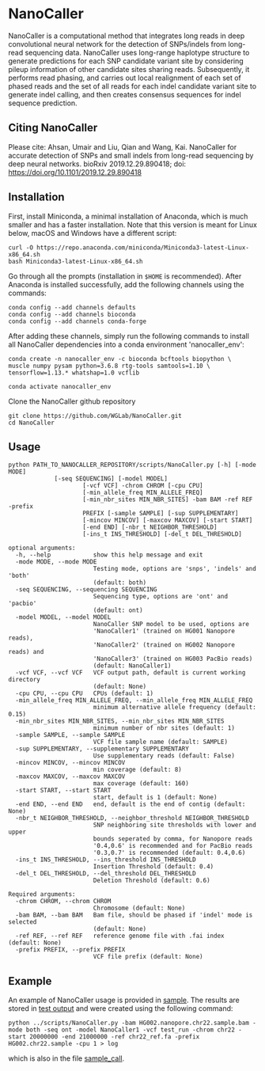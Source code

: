 # NanoCaller
NanoCaller is a computational method that integrates long reads in deep convolutional neural network for the detection of SNPs/indels from long-read sequencing data. NanoCaller uses long-range haplotype structure to generate predictions for each SNP candidate variant site by considering pileup information of other candidate sites sharing reads. Subsequently, it performs read phasing, and carries out local realignment of each set of phased reads and the set of all reads for each indel candidate variant site to generate indel calling, and then creates consensus sequences for indel sequence prediction.

## Citing NanoCaller
Please cite: Ahsan, Umair and Liu, Qian and Wang, Kai. NanoCaller for accurate detection of SNPs and small indels from long-read sequencing by deep neural networks. bioRxiv 2019.12.29.890418; doi: https://doi.org/10.1101/2019.12.29.890418

## Installation
First, install Miniconda, a minimal installation of Anaconda, which is much smaller and has a faster installation.
Note that this version is meant for Linux below, macOS and Windows have a different script:

```
curl -O https://repo.anaconda.com/miniconda/Miniconda3-latest-Linux-x86_64.sh
bash Miniconda3-latest-Linux-x86_64.sh
```

Go through all the prompts (installation in `$HOME` is recommended).
After Anaconda is installed successfully, add the following channels using the commands:
```
conda config --add channels defaults
conda config --add channels bioconda
conda config --add channels conda-forge
```

After adding these channels, simply run the following commands to install all NanoCaller dependencies into a conda environment 'nanocaller_env':

```
conda create -n nanocaller_env -c bioconda bcftools biopython \
muscle numpy pysam python=3.6.8 rtg-tools samtools=1.10 \
tensorflow=1.13.* whatshap=1.0 vcflib

conda activate nanocaller_env
```
Clone the NanoCaller github repository
```
git clone https://github.com/WGLab/NanoCaller.git
cd NanoCaller
```

## Usage
```
python PATH_TO_NANOCALLER_REPOSITORY/scripts/NanoCaller.py [-h] [-mode MODE] 
		     [-seq SEQUENCING] [-model MODEL]
                     [-vcf VCF] -chrom CHROM [-cpu CPU]
                     [-min_allele_freq MIN_ALLELE_FREQ]
                     [-min_nbr_sites MIN_NBR_SITES] -bam BAM -ref REF -prefix
                     PREFIX [-sample SAMPLE] [-sup SUPPLEMENTARY]
                     [-mincov MINCOV] [-maxcov MAXCOV] [-start START]
                     [-end END] [-nbr_t NEIGHBOR_THRESHOLD]
                     [-ins_t INS_THRESHOLD] [-del_t DEL_THRESHOLD]

optional arguments:
  -h, --help            show this help message and exit
  -mode MODE, --mode MODE
                        Testing mode, options are 'snps', 'indels' and 'both'
                        (default: both)
  -seq SEQUENCING, --sequencing SEQUENCING
                        Sequencing type, options are 'ont' and 'pacbio'
                        (default: ont)
  -model MODEL, --model MODEL
                        NanoCaller SNP model to be used, options are
                        'NanoCaller1' (trained on HG001 Nanopore reads),
                        'NanoCaller2' (trained on HG002 Nanopore reads) and
                        'NanoCaller3' (trained on HG003 PacBio reads)
                        (default: NanoCaller1)
  -vcf VCF, --vcf VCF   VCF output path, default is current working directory
                        (default: None)
  -cpu CPU, --cpu CPU   CPUs (default: 1)
  -min_allele_freq MIN_ALLELE_FREQ, --min_allele_freq MIN_ALLELE_FREQ
                        minimum alternative allele frequency (default: 0.15)
  -min_nbr_sites MIN_NBR_SITES, --min_nbr_sites MIN_NBR_SITES
                        minimum number of nbr sites (default: 1)
  -sample SAMPLE, --sample SAMPLE
                        VCF file sample name (default: SAMPLE)
  -sup SUPPLEMENTARY, --supplementary SUPPLEMENTARY
                        Use supplementary reads (default: False)
  -mincov MINCOV, --mincov MINCOV
                        min coverage (default: 8)
  -maxcov MAXCOV, --maxcov MAXCOV
                        max coverage (default: 160)
  -start START, --start START
                        start, default is 1 (default: None)
  -end END, --end END   end, default is the end of contig (default: None)
  -nbr_t NEIGHBOR_THRESHOLD, --neighbor_threshold NEIGHBOR_THRESHOLD
                        SNP neighboring site thresholds with lower and upper
                        bounds seperated by comma, for Nanopore reads
                        '0.4,0.6' is recommended and for PacBio reads
                        '0.3,0.7' is recommended (default: 0.4,0.6)
  -ins_t INS_THRESHOLD, --ins_threshold INS_THRESHOLD
                        Insertion Threshold (default: 0.4)
  -del_t DEL_THRESHOLD, --del_threshold DEL_THRESHOLD
                        Deletion Threshold (default: 0.6)

Required arguments:
  -chrom CHROM, --chrom CHROM
                        Chromosome (default: None)
  -bam BAM, --bam BAM   Bam file, should be phased if 'indel' mode is selected
                        (default: None)
  -ref REF, --ref REF   reference genome file with .fai index (default: None)
  -prefix PREFIX, --prefix PREFIX
                        VCF file prefix (default: None)
```
## Example
An example of NanoCaller usage is provided in [sample](sample). The results are stored in [test output](sample/test_run) and were created using the following command:

`python ../scripts/NanoCaller.py -bam HG002.nanopore.chr22.sample.bam -mode both -seq ont -model NanoCaller1 -vcf test_run -chrom chr22 -start 20000000 -end 21000000 -ref chr22_ref.fa -prefix HG002.chr22.sample -cpu 1 > log`

which is also in the file [sample_call](sample/sample_call).
